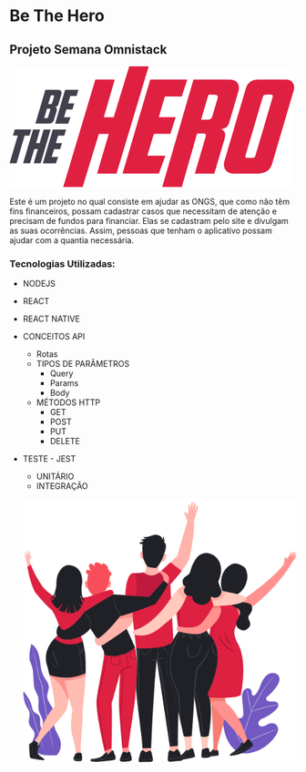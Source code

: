 # Be The Hero
 ## Projeto Semana Omnistack
![LogoProjetoBeTheHero](/frontend/src/assets/logo.svg)

  Este é um projeto no qual consiste em ajudar as ONGS, que como não têm fins financeiros, possam cadastrar casos que necessitam de atenção e precisam de fundos para financiar.
  Elas se cadastram pelo site e divulgam as suas ocorrências. Assim, pessoas que tenham o aplicativo possam ajudar com a quantia necessária.
    
 ### Tecnologias Utilizadas:
* NODEJS 
* REACT
* REACT NATIVE
* CONCEITOS API
  * Rotas
  * TIPOS DE PARÂMETROS
    * Query
    * Params
    * Body
  * MÉTODOS HTTP
    * GET
    * POST
    * PUT
    * DELETE
* TESTE - JEST
    * UNITÁRIO
    * INTEGRAÇÃO
 
    ![BeTheHero](/frontend/src/assets/heroes.png)
